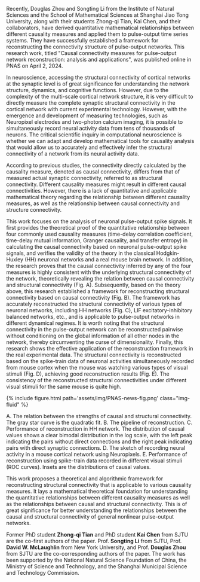 Recently, Douglas Zhou and Songting Li from the Institute of Natural Sciences and the School of Mathematical Sciences at Shanghai Jiao Tong University, along with their students Zhong-qi Tian, Kai Chen, and their collaborators, have derived quantitative mathematical relationships between different causality measures and applied them to pulse-output time series systems. They have successfully established a framework for reconstructing the connectivity structure of pulse-output networks. This research work, titled "Causal connectivity measures for pulse-output network reconstruction: analysis and applications", was published online in PNAS on April 2, 2024.

In neuroscience, accessing the structural connectivity of cortical networks at the synaptic level is of great significance for understanding the network structure, dynamics, and cognitive functions. However, due to the complexity of the multi-scale cortical network structure, it is very difficult to directly measure the complete synaptic structural connectivity in the cortical network with current experimental technology. However, with the emergence and development of measuring technologies, such as Neuropixel electrodes and two-photon calcium imaging, it is possible to simultaneously record neural activity data from tens of thousands of neurons. The critical scientific inquiry in computational neuroscience is whether we can adapt and develop mathematical tools for causality analysis that would allow us to accurately and effectively infer the structural connectivity of a network from its neural activity data.

According to previous studies, the connectivity directly calculated by the causality measure, denoted as causal connectivity, differs from that of measured actual synaptic connectivity, referred to as structural connectivity. Different causality measures might result in different causal connectivities. However, there is a lack of quantitative and applicable mathematical theory regarding the relationship between different causality measures, as well as the relationship between causal connectivity and structure connectivity.

This work focuses on the analysis of neuronal pulse-output spike signals. It first provides the theoretical proof of the quantitative relationship between four commonly used causality measures (time-delay correlation coefficient, time-delay mutual information, Granger causality, and transfer entropy) in calculating the causal connectivity based on neuronal pulse-output spike signals, and verifies the validity of the theory in the classical Hodgkin-Huxley (HH) neuronal networks and a real mouse brain network. In addition, the research proves that the causal connectivity inferred by any of the four measures is highly consistent with the underlying structural connectivity of the network, theoretically revealing the relation between causal connectivity and structural connectivity (Fig. A). Subsequently, based on the theory above, this research established a framework for reconstructing structural connectivity based on causal connectivity (Fig. B). The framework has accurately reconstructed the structural connectivity of various types of neuronal networks, including HH networks (Fig. C), LIF excitatory-inhibitory balanced networks, etc., and is applicable to pulse-output networks in different dynamical regimes. It is worth noting that the structural connectivity in the pulse-output network can be reconstructed pairwise without conditioning on the global information of all other nodes in the network, thereby circumventing the curse of dimensionality. Finally, this research shows the effective application of the reconstruction framework in the real experimental data. The structural connectivity is reconstructed based on the spike-train data of neuronal activities simultaneously recorded from mouse cortex when the mouse was watching various types of visual stimuli (Fig. D), achieving good reconstruction results (Fig. E). The consistency of the reconstructed structural connectivities under different visual stimuli for the same mouse is quite high.

{% include figure.html path='assets/img/PNAS-news-fig.png' class="img-fluid" %}

<div class="caption">
A. The relation between the strengths of causal and structural connectivity. The gray star curve is the quadratic fit. B. The pipeline of reconstruction. C. Performance of reconstruction in HH network. The distribution of causal values shows a clear bimodal distribution in the log scale, with the left peak indicating the pairs without direct connections and the right peak indicating pairs with direct synaptic connections. D. The sketch of recording neural activity in a mouse cortical network using Neuropixels. E. Performance of reconstruction using spike-train data recorded in different visual stimuli (ROC curves). Insets are the distributions of causal values.
</div>

This work proposes a theoretical and algorithmic framework for reconstructing structural connectivity that is applicable to various causality measures. It lays a mathematical theoretical foundation for understanding the quantitative relationships between different causality measures as well as the relationships between causal and structural connectivity. This is of great significance for better understanding the relationships between the causal and structural connectivity of general nonlinear pulse-output networks.

Former PhD student **Zhong-qi Tian** and PhD student **Kai Chen** from SJTU are the co-first authors of the paper. Prof. **Songting Li** from SJTU, Prof. **David W. McLaughlin** from New York University, and Prof. **Douglas Zhou** from SJTU are the co-corresponding authors of the paper. The work has been supported by the National Natural Science Foundation of China, the Ministry of Science and Technology, and the Shanghai Municipal Science and Technology Commission.
